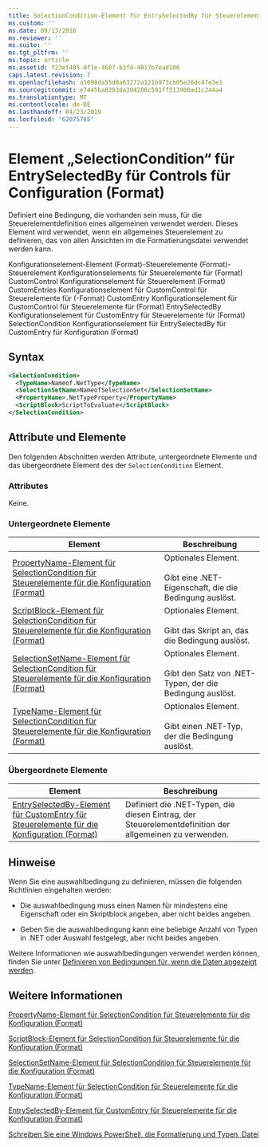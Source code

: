 ```yaml
---
title: SelectionCondition-Element für EntrySelectedBy für Steuerelemente für die Konfiguration (Format) | Microsoft-Dokumentation
ms.custom: ''
ms.date: 09/13/2016
ms.reviewer: ''
ms.suite: ''
ms.tgt_pltfrm: ''
ms.topic: article
ms.assetid: f23ef405-0f1e-4607-b3f4-4017b7ead106
caps.latest.revision: 7
ms.openlocfilehash: a5098da55d0a63272a121b973cb05e26dc47e3e1
ms.sourcegitcommit: e7445ba8203da304286c591ff513900ad1c244a4
ms.translationtype: MT
ms.contentlocale: de-DE
ms.lasthandoff: 04/23/2019
ms.locfileid: "62075765"
---
```

# <a name="selectioncondition-element-for-entryselectedby-for-controls-for-configuration-format"></a>Element „SelectionCondition“ für EntrySelectedBy für Controls für Configuration (Format)

Definiert eine Bedingung, die vorhanden sein muss, für die Steuerelementdefinition eines allgemeinen verwendet werden. Dieses Element wird verwendet, wenn ein allgemeines Steuerelement zu definieren, das von allen Ansichten im die Formatierungsdatei verwendet werden kann.

Konfigurationselement-Element (Format)-Steuerelemente (Format)-Steuerelement Konfigurationselements für Steuerelemente für (Format) CustomControl Konfigurationselement für Steuerelement (Format) CustomEntries Konfigurationselement für CustomControl für Steuerelemente für (-Format) CustomEntry Konfigurationselement für CustomControl für Steuerelemente für (Format) EntrySelectedBy Konfigurationselement für CustomEntry für Steuerelemente für (Format) SelectionCondition Konfigurationselement für EntrySelectedBy für CustomEntry für Konfiguration (Format)

## <a name="syntax"></a>Syntax

```xml
<SelectionCondition>
  <TypeName>Nameof.NetType</TypeName>
  <SelectionSetName>NameofSelectionSet</SelectionSetName>
  <PropertyName>.NetTypeProperty</PropertyName>
  <ScriptBlock>ScriptToEvaluate</ScriptBlock>
</SelectionCondition>
```

## <a name="attributes-and-elements"></a>Attribute und Elemente

Den folgenden Abschnitten werden Attribute, untergeordnete Elemente und das übergeordnete Element des der `SelectionCondition` Element.

### <a name="attributes"></a>Attributes

Keine.

### <a name="child-elements"></a>Untergeordnete Elemente

|Element|Beschreibung|
|-------------|-----------------|
|[PropertyName-Element für SelectionCondition für Steuerelemente für die Konfiguration (Format)](./propertyname-element-for-selectioncondition-for-controls-for-configuration-format.md)|Optionales Element.<br /><br /> Gibt eine .NET-Eigenschaft, die die Bedingung auslöst.|
|[ScriptBlock-Element für SelectionCondition für Steuerelemente für die Konfiguration (Format)](./scriptblock-element-for-selectioncondition-for-controls-for-configuration-format.md)|Optionales Element.<br /><br /> Gibt das Skript an, das die Bedingung auslöst.|
|[SelectionSetName-Element für SelectionCondition für Steuerelemente für die Konfiguration (Format)](./selectionsetname-element-for-selectioncondition-for-controls-for-configuration-format.md)|Optionales Element.<br /><br /> Gibt den Satz von .NET-Typen, der die Bedingung auslöst.|
|[TypeName-Element für SelectionCondition für Steuerelemente für die Konfiguration (Format)](./typename-element-for-selectioncondition-for-controls-for-configuration-format.md)|Optionales Element.<br /><br /> Gibt einen .NET-Typ, der die Bedingung auslöst.|

### <a name="parent-elements"></a>Übergeordnete Elemente

|Element|Beschreibung|
|-------------|-----------------|
|[EntrySelectedBy-Element für CustomEntry für Steuerelemente für die Konfiguration (Format)](./entryselectedby-element-for-customentry-for-controls-for-configuration-format.md)|Definiert die .NET-Typen, die diesen Eintrag, der Steuerelementdefinition der allgemeinen zu verwenden.|

## <a name="remarks"></a>Hinweise

Wenn Sie eine auswahlbedingung zu definieren, müssen die folgenden Richtlinien eingehalten werden:

- Die auswahlbedingung muss einen Namen für mindestens eine Eigenschaft oder ein Skriptblock angeben, aber nicht beides angeben.

- Geben Sie die auswahlbedingung kann eine beliebige Anzahl von Typen in .NET oder Auswahl festgelegt, aber nicht beides angeben.

Weitere Informationen wie auswahlbedingungen verwendet werden können, finden Sie unter [Definieren von Bedingungen für, wenn die Daten angezeigt werden](./defining-conditions-for-displaying-data.md).

## <a name="see-also"></a>Weitere Informationen

[PropertyName-Element für SelectionCondition für Steuerelemente für die Konfiguration (Format)](./propertyname-element-for-selectioncondition-for-controls-for-configuration-format.md)

[ScriptBlock-Element für SelectionCondition für Steuerelemente für die Konfiguration (Format)](./scriptblock-element-for-selectioncondition-for-controls-for-configuration-format.md)

[SelectionSetName-Element für SelectionCondition für Steuerelemente für die Konfiguration (Format)](./selectionsetname-element-for-selectioncondition-for-controls-for-configuration-format.md)

[TypeName-Element für SelectionCondition für Steuerelemente für die Konfiguration (Format)](./typename-element-for-selectioncondition-for-controls-for-configuration-format.md)

[EntrySelectedBy-Element für CustomEntry für Steuerelemente für die Konfiguration (Format)](./entryselectedby-element-for-customentry-for-controls-for-configuration-format.md)

[Schreiben Sie eine Windows PowerShell, die Formatierung und Typen, Datei](./writing-a-powershell-formatting-file.md)
